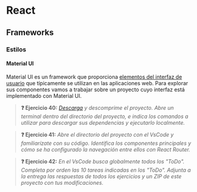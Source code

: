 # React
## Frameworks
### Estilos
#### Material UI

Material UI es un framework que proporciona [elementos del interfaz de usuario](https://mui.com/material-ui/all-components/) que típicamente se utilizan en las aplicaciones web. Para explorar sus componentes vamos a trabajar sobre un proyecto cuyo interfaz está implementado con Material UI.

> **❓ Ejercicio 40:** _[Descarga](./files/p3.zip) y descomprime el proyecto. Abre un terminal dentro del directorio del proyecto, e indica los comandos a utilizar para descargar sus dependencias y ejecutarlo localmente._

> **❓ Ejercicio 41:** _Abre el directorio del proyecto con el VsCode y familiarízate con su código. Identifica los componentes principales y cómo se ha configurado la navegación entre ellos con React Router._

> **❓ Ejercicio 42:** _En el VsCode busca globalmente todos los "ToDo". Completa por orden las 10 tareas indicadas en los "ToDo". Adjunta a la entrega las respuestas de todos los ejercicios y un ZIP de este proyecto con tus modificaciones._